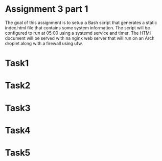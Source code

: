 # Assignment 3 part 1

The goal of this assignment is to setup a Bash script that generates a static index.html file that contains some system information. The script will be configured to run at 05:00 using a systemd service and timer. The HTMl document will be served with na nginx web server that will run on an Arch droplet along with a firewall using ufw.

# Task1


# Task2


# Task3


# Task4


# Task5




